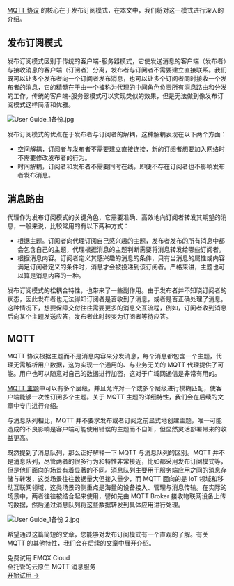 [MQTT 协议](https://www.emqx.com/zh/mqtt) 的核心在于发布订阅模式，在本文中，我们将对这一模式进行深入的介绍。



## 发布订阅模式

发布订阅模式区别于传统的客户端-服务器模式，它使发送消息的客户端（发布者）与接收消息的客户端（订阅者）分离，发布者与订阅者不需要建立直接联系。我们既可以让多个发布者向一个订阅者发布消息，也可以让多个订阅者同时接收一个发布者的消息，它的精髓在于由一个被称为代理的中间角色负责所有消息路由和分发的工作。传统的客户端-服务器模式可以实现类似的效果，但是无法做到像发布订阅模式这样简洁和优雅。

![User Guide_1备份.jpg](https://assets.emqx.com/images/75206eef3184aaa0f054ee737b7d2e85.jpg)

发布订阅模式的优点在于发布者与订阅者的解耦，这种解耦表现在以下两个方面：

- 空间解耦，订阅者与发布者不需要建立直接连接，新的订阅者想要加入网络时不需要修改发布者的行为。
- 时间解耦，订阅者和发布者不需要同时在线，即便不存在订阅者也不影响发布者发布消息。



## 消息路由

代理作为发布订阅模式的关键角色，它需要准确、高效地向订阅者转发其期望的消息，一般来说，比较常用的有以下两种方式：

- 根据主题。订阅者向代理订阅自己感兴趣的主题，发布者发布的所有消息中都会包含自己的主题，代理根据消息的主题判断需要将消息转发给哪些订阅者。
- 根据消息内容。订阅者定义其感兴趣的消息的条件，只有当消息的属性或内容满足订阅者定义的条件时，消息才会被投递到该订阅者。严格来讲，主题也可以算是消息内容的一种。

发布订阅模式的松耦合特性，也带来了一些副作用。由于发布者并不知晓订阅者的状态，因此发布者也无法得知订阅者是否收到了消息，或者是否正确处理了消息。这种情况下，想要保障交付往往需要更多的消息交互流程，例如，订阅者收到消息后向某个主题发送应答，发布者此时转变为订阅者等待应答。



## MQTT

MQTT 协议根据主题而不是消息内容来分发消息，每个消息都包含一个主题，代理无需解析用户数据，这为实现一个通用的、与业务无关的 MQTT 代理提供了可能。用户也可以随意对自己的数据进行加密，这对于广域网通信是非常有用的。

[MQTT 主题](https://www.emqx.com/zh/blog/advanced-features-of-mqtt-topics)中可以有多个层级，并且允许对一个或多个层级进行模糊匹配，使客户端能够一次性订阅多个主题。关于 MQTT 主题的详细特性，我们会在后续的文章中专门进行介绍。

与消息队列相比，MQTT 并不要求发布或者订阅之前显式地创建主题，唯一可能造成的不良影响是客户端可能使用错误的主题而不自知，但显然灵活部署带来的收益更高。

既然提到了消息队列，那么正好解释一下 MQTT 与消息队列的区别。MQTT 并不是消息队列，尽管两者的很多行为和特性非常接近，比如都采用发布订阅模式等，但是他们面向的场景有着显著的不同。消息队列主要用于服务端应用之间的消息存储与转发，这类场景往往数据量大但接入量少，而 MQTT 面向的是 IoT 领域和移动互联网领域，这类场景的侧重点是海量的设备接入、管理与消息传输。在实际的场景中，两者往往被结合起来使用，譬如先由 MQTT Broker 接收物联网设备上传的数据，然后通过消息队列将这些数据转发到具体应用进行处理。

![User Guide_1备份 2.jpg](https://assets.emqx.com/images/4c9c3c5583fea87c52cce7f6845faba9.jpg)

希望通过这篇简短的文章，您能够对发布订阅模式有一个直观的了解。有关 MQTT 的其他特性，我们会在后续的文章中展开介绍。


<section class="promotion">
    <div>
        免费试用 EMQX Cloud
        <div class="is-size-14 is-text-normal has-text-weight-normal">全托管的云原生 MQTT 消息服务</div>
    </div>
    <a href="https://accounts-zh.emqx.com/signup?continue=https://cloud.emqx.com/console/deployments/0?oper=new" class="button is-gradient px-5">开始试用 →</a>
</section>
